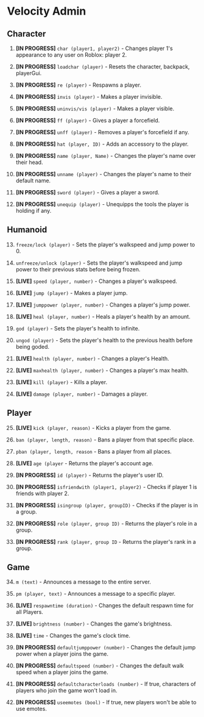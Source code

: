 # Velocity Admin

## Character

1. **[IN PROGRESS]** `char (player1, player2)` - Changes player 1's appearance to any user on Roblox: player 2.

2. **[IN PROGRESS]** `loadchar (player)` - Resets the character, backpack, playerGui.

3. **[IN PROGRESS]** `re (player)` - Respawns a player.

4. **[IN PROGRESS]** `invis (player)` - Makes a player invisible.

5. **[IN PROGRESS]** `uninvis/vis (player)` - Makes a player visible.

6. **[IN PROGRESS]** `ff (player)` - Gives a player a forcefield.

7. **[IN PROGRESS]** `unff (player)` - Removes a player's forcefield if any.

8. **[IN PROGRESS]** `hat (player, ID)` - Adds an accessory to the player.

9.  **[IN PROGRESS]** `name (player, Name)` - Changes the player's name over their head.

10. **[IN PROGRESS]** `unname (player)` - Changes the player's name to their default name.

11. **[IN PROGRESS]** `sword (player)` - Gives a player a sword.

12. **[IN PROGRESS]** `unequip (player)` - Unequipps the tools the player is holding if any.

## Humanoid

13. `freeze/lock (player)` - Sets the player's walkspeed and jump power to 0.

14. `unfreeze/unlock (player)` - Sets the player's walkspeed and jump power to their previous stats before being frozen.

15. **[LIVE]** `speed (player, number)` - Changes a player's walkspeed.

16. **[LIVE]** `jump (player)` - Makes a player jump.

17. **[LIVE]** `jumppower (player, number)` - Changes a player's jump power.

18. **[LIVE]** `heal (player, number)` - Heals a player's health by an amount.

19. `god (player)` - Sets the player's health to infinite.

20. `ungod (player)` - Sets the player's health to the previous health before being goded.

21. **[LIVE]** `health (player, number)` - Changes a player's Health.

22. **[LIVE]** `maxhealth (player, number)` - Changes a player's max health.

23. **[LIVE]** `kill (player)` - Kills a player.

24. **[LIVE]** `damage (player, number)` - Damages a player.

## Player

25. **[LIVE]** `kick (player, reason)` - Kicks a player from the game.

26. `ban (player, length, reason)` - Bans a player from that specific place.

27. `pban (player, length, reason` - Bans a player from all places.

28. **[LIVE]** `age (player` - Returns the player's account age.

29. **[IN PROGRESS]** `id (player)` - Returns the player's user ID.

30. **[IN PROGRESS]** `isfriendwith (player1, player2)` - Checks if player 1 is friends with player 2.

31. **[IN PROGRESS]** `isingroup (player, groupID)` - Checks if the player is in a group.

32. **[IN PROGRESS]** `role (player, group ID)` - Returns the player's role in a group.

33. **[IN PROGRESS]** `rank (player, group ID` - Returns the player's rank in a group.

## Game

34. `m (text)` - Announces a message to the entire server.

35. `pm (player, text)` - Announces a message to a specific player.

36. **[LIVE]** `respawntime (duration)` - Changes the default respawn time for all Players.

37. **[LIVE]** `brightness (number)` - Changes the game's brightness.

38. **[LIVE]** `time` - Changes the game's clock time.

39. **[IN PROGRESS]** `defaultjumppower (number)` - Changes the default jump power when a player joins the game.

40. **[IN PROGRESS]** `defaultspeed (number)` - Changes the default walk speed when a player joins the game.

41. **[IN PROGRESS]** `defaultcharacterloads (number)` - If true, characters of players who join the game won't load in.

42. **[IN PROGRESS]** `useemotes (bool)` - If true, new players won't be able to use emotes.